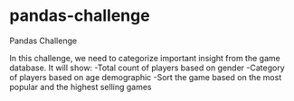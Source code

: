 # pandas-challenge
Pandas Challenge

In this challenge, we need to categorize important insight from the game database. It will show: 
-Total count of players based on gender
-Category of players based on age demographic
-Sort the game based on the most popular and the highest selling games